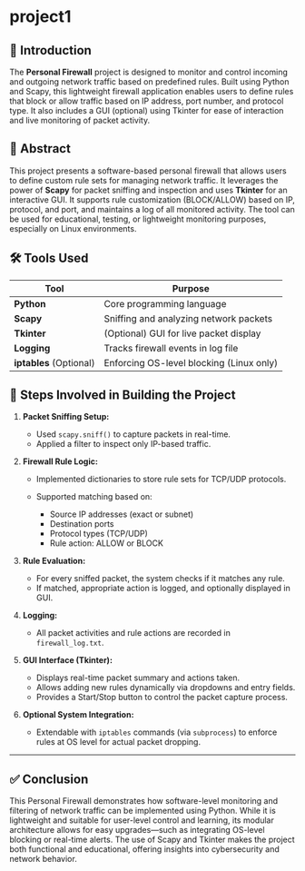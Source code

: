 # project1

## 🔰 Introduction

The **Personal Firewall** project is designed to monitor and control incoming and outgoing network traffic based on predefined rules. Built using Python and Scapy, this lightweight firewall application enables users to define rules that block or allow traffic based on IP address, port number, and protocol type. It also includes a GUI (optional) using Tkinter for ease of interaction and live monitoring of packet activity.



## 📄 Abstract

This project presents a software-based personal firewall that allows users to define custom rule sets for managing network traffic. It leverages the power of **Scapy** for packet sniffing and inspection and uses **Tkinter** for an interactive GUI. It supports rule customization (BLOCK/ALLOW) based on IP, protocol, and port, and maintains a log of all monitored activity. The tool can be used for educational, testing, or lightweight monitoring purposes, especially on Linux environments.



## 🛠️ Tools Used

| Tool                    | Purpose                                  |
| ----------------------- | ---------------------------------------- |
| **Python**              | Core programming language                |
| **Scapy**               | Sniffing and analyzing network packets   |
| **Tkinter**             | (Optional) GUI for live packet display   |
| **Logging**             | Tracks firewall events in log file       |
| **iptables** (Optional) | Enforcing OS-level blocking (Linux only) |



## 🧱 Steps Involved in Building the Project

1. **Packet Sniffing Setup:**

   * Used `scapy.sniff()` to capture packets in real-time.
   * Applied a filter to inspect only IP-based traffic.

2. **Firewall Rule Logic:**

   * Implemented dictionaries to store rule sets for TCP/UDP protocols.
   * Supported matching based on:

     * Source IP addresses (exact or subnet)
     * Destination ports
     * Protocol types (TCP/UDP)
     * Rule action: ALLOW or BLOCK

3. **Rule Evaluation:**

   * For every sniffed packet, the system checks if it matches any rule.
   * If matched, appropriate action is logged, and optionally displayed in GUI.

4. **Logging:**

   * All packet activities and rule actions are recorded in `firewall_log.txt`.

5. **GUI Interface (Tkinter):**

   * Displays real-time packet summary and actions taken.
   * Allows adding new rules dynamically via dropdowns and entry fields.
   * Provides a Start/Stop button to control the packet capture process.

6. **Optional System Integration:**

   * Extendable with `iptables` commands (via `subprocess`) to enforce rules at OS level for actual packet dropping.

---

## ✅ Conclusion

This Personal Firewall demonstrates how software-level monitoring and filtering of network traffic can be implemented using Python. While it is lightweight and suitable for user-level control and learning, its modular architecture allows for easy upgrades—such as integrating OS-level blocking or real-time alerts. The use of Scapy and Tkinter makes the project both functional and educational, offering insights into cybersecurity and network behavior.


